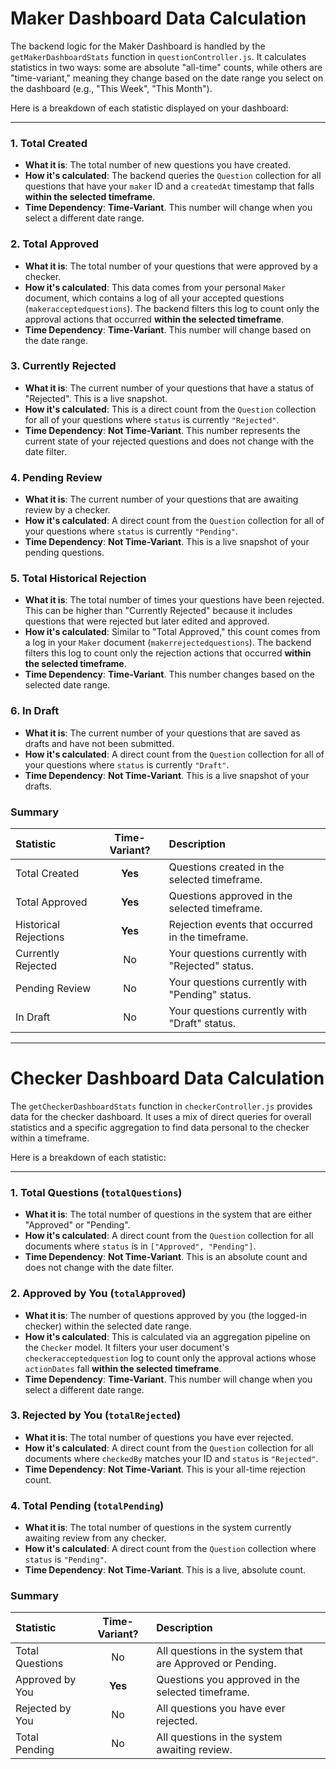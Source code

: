 # Maker Dashboard Data Calculation

The backend logic for the Maker Dashboard is handled by the `getMakerDashboardStats` function in `questionController.js`. It calculates statistics in two ways: some are absolute "all-time" counts, while others are "time-variant," meaning they change based on the date range you select on the dashboard (e.g., "This Week", "This Month").

Here is a breakdown of each statistic displayed on your dashboard:

---

### 1. Total Created

*   **What it is**: The total number of new questions you have created.
*   **How it's calculated**: The backend queries the `Question` collection for all questions that have your `maker` ID and a `createdAt` timestamp that falls **within the selected timeframe**.
*   **Time Dependency**: **Time-Variant**. This number will change when you select a different date range.

### 2. Total Approved

*   **What it is**: The total number of your questions that were approved by a checker.
*   **How it's calculated**: This data comes from your personal `Maker` document, which contains a log of all your accepted questions (`makeracceptedquestions`). The backend filters this log to count only the approval actions that occurred **within the selected timeframe**.
*   **Time Dependency**: **Time-Variant**. This number will change based on the date range.

### 3. Currently Rejected

*   **What it is**: The current number of your questions that have a status of "Rejected". This is a live snapshot.
*   **How it's calculated**: This is a direct count from the `Question` collection for all of your questions where `status` is currently `"Rejected"`.
*   **Time Dependency**: **Not Time-Variant**. This number represents the current state of your rejected questions and does not change with the date filter.

### 4. Pending Review

*   **What it is**: The current number of your questions that are awaiting review by a checker.
*   **How it's calculated**: A direct count from the `Question` collection for all of your questions where `status` is currently `"Pending"`.
*   **Time Dependency**: **Not Time-Variant**. This is a live snapshot of your pending questions.

### 5. Total Historical Rejection

*   **What it is**: The total number of times your questions have been rejected. This can be higher than "Currently Rejected" because it includes questions that were rejected but later edited and approved.
*   **How it's calculated**: Similar to "Total Approved," this count comes from a log in your `Maker` document (`makerrejectedquestions`). The backend filters this log to count only the rejection actions that occurred **within the selected timeframe**.
*   **Time Dependency**: **Time-Variant**. This number changes based on the selected date range.

### 6. In Draft

*   **What it is**: The current number of your questions that are saved as drafts and have not been submitted.
*   **How it's calculated**: A direct count from the `Question` collection for all of your questions where `status` is currently `"Draft"`.
*   **Time Dependency**: **Not Time-Variant**. This is a live snapshot of your drafts.

### Summary

| Statistic | Time-Variant? | Description |
| :--- | :---: | :--- |
| Total Created | **Yes** | Questions created in the selected timeframe. |
| Total Approved | **Yes** | Questions approved in the selected timeframe. |
| Historical Rejections | **Yes** | Rejection events that occurred in the timeframe. |
| Currently Rejected | No | Your questions currently with "Rejected" status. |
| Pending Review | No | Your questions currently with "Pending" status. |
| In Draft | No | Your questions currently with "Draft" status. |

---

# Checker Dashboard Data Calculation

The `getCheckerDashboardStats` function in `checkerController.js` provides data for the checker dashboard. It uses a mix of direct queries for overall statistics and a specific aggregation to find data personal to the checker within a timeframe.

Here is a breakdown of each statistic:

---

### 1. Total Questions (`totalQuestions`)

*   **What it is**: The total number of questions in the system that are either "Approved" or "Pending".
*   **How it's calculated**: A direct count from the `Question` collection for all documents where `status` is in `["Approved", "Pending"]`.
*   **Time Dependency**: **Not Time-Variant**. This is an absolute count and does not change with the date filter.

### 2. Approved by You (`totalApproved`)

*   **What it is**: The number of questions approved by you (the logged-in checker) within the selected date range.
*   **How it's calculated**: This is calculated via an aggregation pipeline on the `Checker` model. It filters your user document's `checkeracceptedquestion` log to count only the approval actions whose `actionDates` fall **within the selected timeframe**.
*   **Time Dependency**: **Time-Variant**. This number will change when you select a different date range.

### 3. Rejected by You (`totalRejected`)

*   **What it is**: The total number of questions you have ever rejected.
*   **How it's calculated**: A direct count from the `Question` collection for all documents where `checkedBy` matches your ID and `status` is `"Rejected"`.
*   **Time Dependency**: **Not Time-Variant**. This is your all-time rejection count.

### 4. Total Pending (`totalPending`)

*   **What it is**: The total number of questions in the system currently awaiting review from any checker.
*   **How it's calculated**: A direct count from the `Question` collection where `status` is `"Pending"`.
*   **Time Dependency**: **Not Time-Variant**. This is a live, absolute count.

### Summary

| Statistic | Time-Variant? | Description |
| :--- | :---: | :--- |
| Total Questions | No | All questions in the system that are Approved or Pending. |
| Approved by You | **Yes** | Questions you approved in the selected timeframe. |
| Rejected by You | No | All questions you have ever rejected. |
| Total Pending | No | All questions in the system awaiting review. |